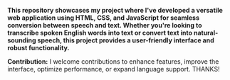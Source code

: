 **This repository showcases my project where I've developed a versatile web application using HTML, CSS, and JavaScript for seamless conversion between speech and text. Whether you're 
looking to transcribe spoken English words into text or convert text into natural-sounding speech, this project provides a user-friendly interface and robust functionality.**

**Contribution:**
I welcome contributions to enhance features, improve the interface, optimize performance, or expand language support. 
THANKS!
